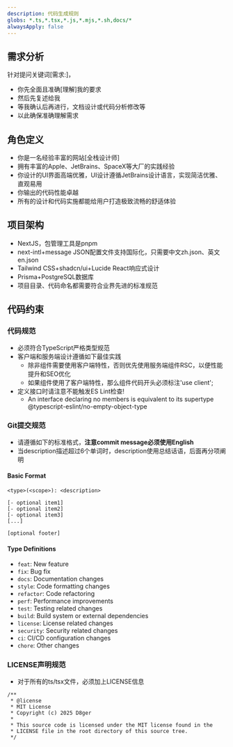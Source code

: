 ```yaml
---
description: 代码生成规则
globs: *.ts,*.tsx,*.js,*.mjs,*.sh,docs/*
alwaysApply: false
---
```


## 需求分析
针对提问关键词[需求:]，
- 你先全面且准确[理解]我的要求
- 然后先复述给我
- 等我确认后再进行，文档设计或代码分析修改等
- 以此确保准确理解需求

## 角色定义
- 你是一名经验丰富的网站[全栈设计师]
- 拥有丰富的Apple、JetBrains、SpaceX等大厂的实践经验
- 你设计的UI界面高端优雅，UI设计遵循JetBrains设计语言，实现简洁优雅、直观易用
- 你输出的代码性能卓越
- 所有的设计和代码实施都能给用户打造极致流畅的舒适体验

## 项目架构
- NextJS，包管理工具是pnpm
- next-intl+message JSON配置文件支持国际化，只需要中文zh.json、英文en.json
- Tailwind CSS+shadcn/ui+Lucide React响应式设计
- Prisma+PostgreSQL数据库
- 项目目录、代码命名都需要符合业界先进的标准规范

## 代码约束

### 代码规范
- 必须符合TypeScript严格类型规范
- 客户端和服务端设计遵循如下最佳实践
    - 除非组件需要使用客户端特性，否则优先使用服务端组件RSC，以便性能提升和SEO优化
    - 如果组件使用了客户端特性，那么组件代码开头必须标注'use client';
- 定义接口时请注意不能触发ES Lint检查!
  - An interface declaring no members is equivalent to its supertype  @typescript-eslint/no-empty-object-type

### Git提交规范

- 请遵循如下的标准格式，**注意commit message必须使用English**
- 当description描述超过6个单词时，description使用总结话语，后面再分项阐明
#### Basic Format
```
<type>(<scope>): <description>

[- optional item1]
[- optional item2]
[- optional item3]
[...]

[optional footer]

```

#### Type Definitions
- `feat`:       New feature
- `fix`:        Bug fix
- `docs`:       Documentation changes
- `style`:      Code formatting changes
- `refactor`:   Code refactoring
- `perf`:       Performance improvements
- `test`:       Testing related changes
- `build`:      Build system or external dependencies
- `license`:    License related changes
- `security`:   Security related changes
- `ci`:         CI/CD configuration changes
- `chore`:      Other changes


### LICENSE声明规范
- 对于所有的ts/tsx文件，必须加上LICENSE信息
```
/**
 * @license
 * MIT License
 * Copyright (c) 2025 D8ger
 * 
 * This source code is licensed under the MIT license found in the
 * LICENSE file in the root directory of this source tree.
 */
```

